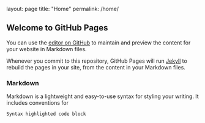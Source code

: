 layout: page
title: "Home"
permalink: /home/

## Welcome to GitHub Pages

You can use the [editor on GitHub](https://github.com/jwendt3432/eecs201website/edit/gh-pages/index.md) to maintain and preview the content for your website in Markdown files.

Whenever you commit to this repository, GitHub Pages will run [Jekyll](https://jekyllrb.com/) to rebuild the pages in your site, from the content in your Markdown files.

### Markdown

Markdown is a lightweight and easy-to-use syntax for styling your writing. It includes conventions for

```markdown
Syntax highlighted code block

